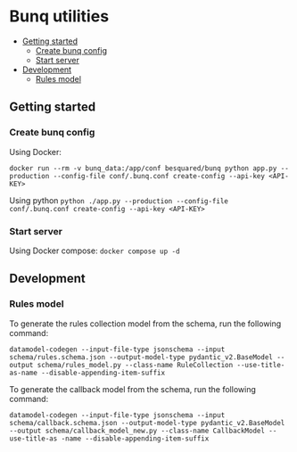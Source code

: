 # Bunq utilities <!-- omit from toc -->

- [Getting started](#getting-started)
  - [Create bunq config](#create-bunq-config)
  - [Start server](#start-server)
- [Development](#development)
  - [Rules model](#rules-model)

## Getting started

### Create bunq config

Using Docker:

`docker run --rm -v bunq_data:/app/conf besquared/bunq python app.py --production --config-file conf/.bunq.conf create-config --api-key <API-KEY>`

Using python
`python ./app.py --production --config-file conf/.bunq.conf create-config --api-key <API-KEY>`

### Start server

Using Docker compose:
`docker compose up -d`

## Development

### Rules model

To generate the rules collection model from the schema, run the following command:

`datamodel-codegen --input-file-type jsonschema --input schema/rules.schema.json --output-model-type pydantic_v2.BaseModel --output schema/rules_model.py --class-name RuleCollection --use-title-as-name --disable-appending-item-suffix`

To generate the callback model from the schema, run the following command:

`datamodel-codegen --input-file-type jsonschema --input schema/callback.schema.json --output-model-type pydantic_v2.BaseModel --output schema/callback_model_new.py --class-name CallbackModel --use-title-as
-name --disable-appending-item-suffix`
